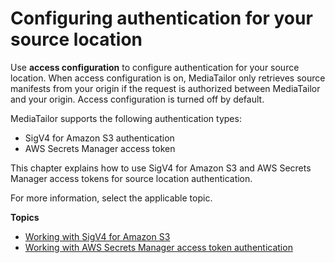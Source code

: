 # Configuring authentication for your source location<a name="channel-assembly-source-locations-access-configuration"></a>

Use **access configuration** to configure authentication for your source location\. When access configuration is on, MediaTailor only retrieves source manifests from your origin if the request is authorized between MediaTailor and your origin\. Access configuration is turned off by default\.

MediaTailor supports the following authentication types:
+ SigV4 for Amazon S3 authentication
+ AWS Secrets Manager access token

 This chapter explains how to use SigV4 for Amazon S3 and AWS Secrets Manager access tokens for source location authentication\.

 For more information, select the applicable topic\.

**Topics**
+ [Working with SigV4 for Amazon S3](channel-assembly-access-configuration-sigv4.md)
+ [Working with AWS Secrets Manager access token authentication](channel-assembly-access-configuration-access-token.md)